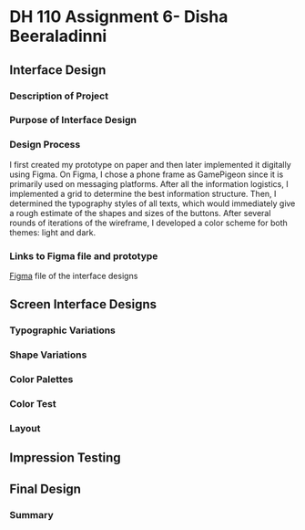 # DH 110 Assignment 6- Disha Beeraladinni
## Interface Design

### Description of Project

### Purpose of Interface Design

### Design Process

I first created my prototype on paper and then later implemented it digitally using Figma. On Figma, I chose a phone frame as GamePigeon since it is primarily used on messaging platforms. After all the information logistics, I implemented a grid to determine the best information structure. Then, I determined the typography styles of all texts, which would immediately give a rough estimate of the shapes and sizes of the buttons. After several rounds of iterations of the wireframe, I developed a color scheme for both themes: light and dark. 

### Links to Figma file and prototype

[Figma](https://www.figma.com/file/i7iszb2qpmTnHfjRvyTqXT/Untitled?type=design&node-id=0%3A1&t=GWsnm8JbSbIGJMnB-1) file of the interface designs

## Screen Interface Designs

### Typographic Variations

### Shape Variations

### Color Palettes

### Color Test

### Layout

## Impression Testing

## Final Design

### Summary 
